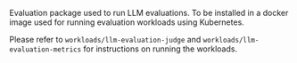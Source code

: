 Evaluation package used to run LLM evaluations. To be installed in a docker image used for running evaluation workloads using Kubernetes.

Please refer to `workloads/llm-evaluation-judge` and `workloads/llm-evaluation-metrics` for instructions on running the workloads.
